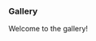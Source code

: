 <div className='content-right'>
<!-- <img src='/icons/code.svg'> -->
<!-- <div className='text'> -->

### Gallery

Welcome to the gallery! 

<!-- </div> -->

</div>
